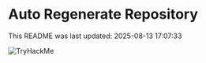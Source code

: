 # Auto Regenerate Repository

This README was last updated: 2025-08-13 17:07:33

 ![TryHackMe](https://tryhackme.com/badge/533634)
